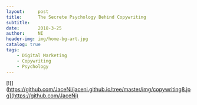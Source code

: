 ```yaml
---
layout:     post
title:      The Secrete Psychology Behind Copywriting
subtitle:   
date:       2018-3-25
author:     NI
header-img: img/home-bg-art.jpg
catalog: true
tags:
    - Digital Marketing
    - Copywriting
    - Psychology
---
```


[![](https://github.com/JaceNi/jaceni.github.io/tree/master/img/copywriting8.jpg](https://github.com/JaceNi)



